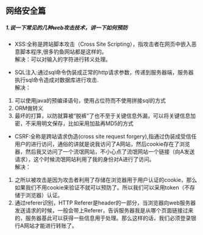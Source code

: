 ## 网络安全篇
##### 1.说一下常见的几种web攻击技术，讲一下如何预防
* XSS:全称是跨站脚本攻击（Cross Site Scripting），指攻击者在网页中嵌入恶意脚本程序,很多钓鱼网站都是这样的。
<br>解决：可以对输入的字符进行转义处理。

* SQL注入:通过sql命令伪装成正常的http请求参数，传递到服务器端，服务器执行sql命令造成对数据库进行攻击.<br>
解决：
1. 可以使用java的预编译语句，使用占位符而不使用拼接sql的方式
2. ORM做转义
3. 最坏的打算，以防就算被“脱裤”了也不至于关键信息外漏，可以将关键信息加密，不采用明文保存，比如采用加盐再MD5的方式

* CSRF:全称是跨站请求伪造(cross site request forgery),指通过伪装成受信任用户的进行访问，通俗的讲就是说我访问了A网站，然后cookie存在了浏览器，然后我又访问了一个流氓网站，不小心点了流氓网站一个链接（向A发送请求），这个时候流氓网站利用了我的身份对A进行了访问。<br>
解决：
1. 之所以被攻击是因为攻击者利用了存储在浏览器用于用户认证的cookie，那么如果我们不用cookie来验证不就可以预防了。所以我们可以采用token（不存储于浏览器）认证。
2. 通过referer识别，HTTP Referer是header的一部分，当浏览器向web服务器发送请求的时候，一般会带上Referer，告诉服务器我是从哪个页面链接过来的，服务器基此可以获得一些信息用于处理。那么这样的话，我们必须登录银行A网站才能进行转账了。
